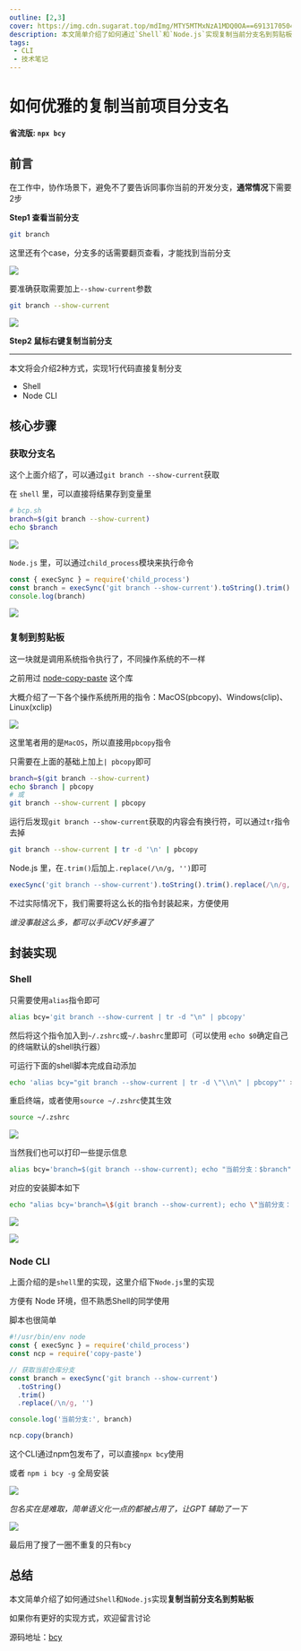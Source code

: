 ```yaml
---
outline: [2,3]
cover: https://img.cdn.sugarat.top/mdImg/MTY5MTMxNzA1MDQ0OA==691317050448
description: 本文简单介绍了如何通过`Shell`和`Node.js`实现复制当前分支名到剪贴板
tags:
 - CLI
 - 技术笔记
---
```

# 如何优雅的复制当前项目分支名

**省流版: `npx bcy`**

## 前言
在工作中，协作场景下，避免不了要告诉同事你当前的开发分支，**通常情况**下需要2步

**Step1 查看当前分支**
```sh
git branch
```

这里还有个case，分支多的话需要翻页查看，才能找到当前分支

![](https://img.cdn.sugarat.top/mdImg/MTY5MTI0NTYxOTQzMw==691245619433)

要准确获取需要加上`--show-current`参数

```sh
git branch --show-current
```

![](https://img.cdn.sugarat.top/mdImg/MTY5MTI0NTc5MDM2OQ==691245790369)

**Step2 鼠标右键复制当前分支**

---

本文将会介绍2种方式，实现1行代码直接复制分支

* Shell
* Node CLI

## 核心步骤
### 获取分支名
这个上面介绍了，可以通过`git branch --show-current`获取

在 `shell` 里，可以直接将结果存到变量里

```sh
# bcp.sh
branch=$(git branch --show-current)
echo $branch
```

![](https://img.cdn.sugarat.top/mdImg/MTY5MTMwNDE3MDkzNg==691304170936)

`Node.js` 里，可以通过`child_process`模块来执行命令

```js
const { execSync } = require('child_process')
const branch = execSync('git branch --show-current').toString().trim()
console.log(branch)
```

![](https://img.cdn.sugarat.top/mdImg/MTY5MTMwNDU1NTQ2Nw==691304555467)

### 复制到剪贴板
这一块就是调用系统指令执行了，不同操作系统的不一样

之前用过 [node-copy-paste](https://github.com/xavi-/node-copy-paste#readme) 这个库

大概介绍了一下各个操作系统所用的指令：MacOS(pbcopy)、Windows(clip)、Linux(xclip)

![](https://img.cdn.sugarat.top/mdImg/MTY5MTMwNDc4MTIwMQ==691304781201)

这里笔者用的是`MacOS`，所以直接用`pbcopy`指令

只需要在上面的基础上加上`| pbcopy`即可

```sh
branch=$(git branch --show-current)
echo $branch | pbcopy
# 或
git branch --show-current | pbcopy
```

运行后发现`git branch --show-current`获取的内容会有换行符，可以通过`tr`指令去掉

```sh
git branch --show-current | tr -d '\n' | pbcopy
```

Node.js 里，在`.trim()`后加上`.replace(/\n/g, '')`即可

```js
execSync('git branch --show-current').toString().trim().replace(/\n/g, '')
```

不过实际情况下，我们需要将这么长的指令封装起来，方便使用

*谁没事敲这么多，都可以手动CV好多遍了*
## 封装实现
### Shell
只需要使用`alias`指令即可

```sh
alias bcy='git branch --show-current | tr -d "\n" | pbcopy'
```

然后将这个指令加入到`~/.zshrc`或`~/.bashrc`里即可（可以使用 `echo $0`确定自己的终端默认的shell执行器）

可运行下面的shell脚本完成自动添加
```sh
echo 'alias bcy="git branch --show-current | tr -d \"\\n\" | pbcopy"' >> ~/.zshrc
```
重启终端，或者使用`source ~/.zshrc`使其生效

```sh
source ~/.zshrc
```

![](https://img.cdn.sugarat.top/mdImg/MTY5MTMwNzY2OTU1MA==691307669550)

当然我们也可以打印一些提示信息

```sh
alias bcy='branch=$(git branch --show-current); echo "当前分支：$branch"; echo $branch | tr -d "\n" | pbcopy'
```
对应的安装脚本如下
```sh
echo "alias bcy='branch=\$(git branch --show-current); echo \"当前分支：\$branch\"; echo \$branch | tr -d \"\\\\n\" | pbcopy'" >> ~/.zshrc
```

![](https://img.cdn.sugarat.top/mdImg/MTY5MTMwODMzMTk2NA==691308331964)

![](https://img.cdn.sugarat.top/mdImg/MTY5MTMxNzA1MDQ0OA==691317050448)
### Node CLI
上面介绍的是`shell`里的实现，这里介绍下`Node.js`里的实现

方便有 Node 环境，但不熟悉Shell的同学使用

脚本也很简单
```js
#!/usr/bin/env node
const { execSync } = require('child_process')
const ncp = require('copy-paste')

// 获取当前仓库分支
const branch = execSync('git branch --show-current')
  .toString()
  .trim()
  .replace(/\n/g, '')

console.log('当前分支:', branch)

ncp.copy(branch)
```

这个CLI通过npm包发布了，可以直接`npx bcy`使用

或者 `npm i bcy -g` 全局安装

![](https://img.cdn.sugarat.top/mdImg/MTY5MTMyMTU1NjY2MQ==691321556661)

*包名实在是难取，简单语义化一点的都被占用了，让GPT 辅助了一下*

![](https://img.cdn.sugarat.top/mdImg/MTY5MTI0NTI4NDAxNQ==691245284015)

最后用了搜了一圈不重复的只有`bcy`

## 总结

本文简单介绍了如何通过`Shell`和`Node.js`实现**复制当前分支名到剪贴板**

如果你有更好的实现方式，欢迎留言讨论

源码地址：[bcy](https://github.com/ATQQ/tools/tree/main/packages/cli/bcy)

